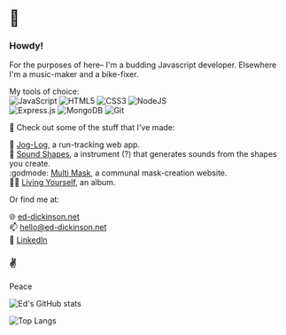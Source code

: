# 👋
### Howdy!

For the purposes of here– I'm a budding Javascript developer. Elsewhere I'm a music-maker and a bike-fixer.

My tools of choice:  
![JavaScript](https://img.shields.io/badge/javascript-%23323330.svg?style=plastic&logo=javascript&logoColor=%23F7DF1E)
![HTML5](https://img.shields.io/badge/html5-%23E34F26.svg?style=plastic&logo=html5&logoColor=white)
![CSS3](https://img.shields.io/badge/css3-%231572B6.svg?style=plastic&logo=css3&logoColor=white)
![NodeJS](https://img.shields.io/badge/node.js-6DA55F?style=plastic&logo=node.js&logoColor=white)  
![Express.js](https://img.shields.io/badge/express.js-%23404d59.svg?style=plastic&logo=express&logoColor=%2361DAFB)
![MongoDB](https://img.shields.io/badge/MongoDB-%234ea94b.svg?style=plastic&logo=mongodb&logoColor=white)
![Git](https://img.shields.io/badge/git-%23F05033.svg?style=plastic&logo=git&logoColor=white)


:floppy_disk: Check out some of the stuff that I've made:

<!-- :floppy_disk: [Check out some of the stuff](https://ed-dickinson.github.io/) that I, ([or my alter-ego](https://crumbdouglas.github.io/) :notes:), have made. -->
:runner: [Jog-Log](https://jog-log.netlify.app/), a run-tracking web app.  
:small_red_triangle: [Sound Shapes](https://ed-dickinson.net/sound-shapes/1/), a instrument (?) that generates sounds from the shapes you create.  
:godmode: [Multi Mask](https://multi-mask.netlify.app/), a communal mask-creation website.  
:fairy_man: [Living Yourself](https://ed-dickinson.net/living-yourself), an album.

Or find me at:

:globe_with_meridians: [ed-dickinson.net](https://ed-dickinson.net/)  
:mailbox: hello@ed-dickinson.net   
:briefcase: [LinkedIn](www.linkedin.com/in/-ed-dickinson)


### :v:
Peace

![Ed's GitHub stats](https://github-readme-stats.vercel.app/api?username=ed-dickinson&show_icons=true&hide=prs)

![Top Langs](https://github-readme-stats.vercel.app/api/top-langs/?username=ed-dickinson&langs_count=8&layout=compact&exclude_repo=hi,ed-dickinson.github.io)


<!--
**ed-dickinson/ed-dickinson** is a ✨ _special_ ✨ repository because its `README.md` (this file) appears on your GitHub profile.

-->

<!-- 
I am on:
![LinkedIn](https://img.shields.io/badge/linkedin-%230077B5.svg?style=plastic&logo=linkedin&logoColor=white)

![TypeScript](https://img.shields.io/badge/typescript-%23007ACC.svg?style=for-the-badge&logo=typescript&logoColor=white)![React](https://img.shields.io/badge/react-%2320232a.svg?style=for-the-badge&logo=react&logoColor=%2361DAFB)![Svelte](https://img.shields.io/badge/svelte-%23f1413d.svg?style=for-the-badge&logo=svelte&logoColor=white)![Webpack](https://img.shields.io/badge/webpack-%238DD6F9.svg?style=for-the-badge&logo=webpack&logoColor=black)
![Swift](https://img.shields.io/badge/swift-F54A2A?style=plastic&logo=swift&logoColor=white)
![Adobe Premiere Pro](https://img.shields.io/badge/Adobe%20Premiere%20Pro-9999FF.svg?style=for-the-badge&logo=Adobe%20Premiere%20Pro&logoColor=white) -->
